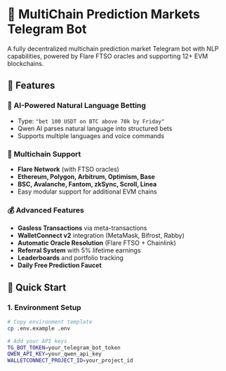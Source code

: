 # 🎯 MultiChain Prediction Markets Telegram Bot

A fully decentralized multichain prediction market Telegram bot with NLP capabilities, powered by Flare FTSO oracles and supporting 12+ EVM blockchains.

## 🌟 Features

### 🤖 AI-Powered Natural Language Betting
- Type: `"bet 100 USDT on BTC above 70k by Friday"`
- Qwen AI parses natural language into structured bets
- Supports multiple languages and voice commands

### 🔗 Multichain Support
- **Flare Network** (with FTSO oracles)
- **Ethereum, Polygon, Arbitrum, Optimism, Base**
- **BSC, Avalanche, Fantom, zkSync, Scroll, Linea**
- Easy modular support for additional EVM chains

### 💰 Advanced Features
- **Gasless Transactions** via meta-transactions
- **WalletConnect v2** integration (MetaMask, Bifrost, Rabby)
- **Automatic Oracle Resolution** (Flare FTSO + Chainlink)
- **Referral System** with 5% lifetime earnings
- **Leaderboards** and portfolio tracking
- **Daily Free Prediction Faucet**

## 🚀 Quick Start

### 1. Environment Setup
```bash
# Copy environment template
cp .env.example .env

# Add your API keys
TG_BOT_TOKEN=your_telegram_bot_token
QWEN_API_KEY=your_qwen_api_key
WALLETCONNECT_PROJECT_ID=your_project_id
